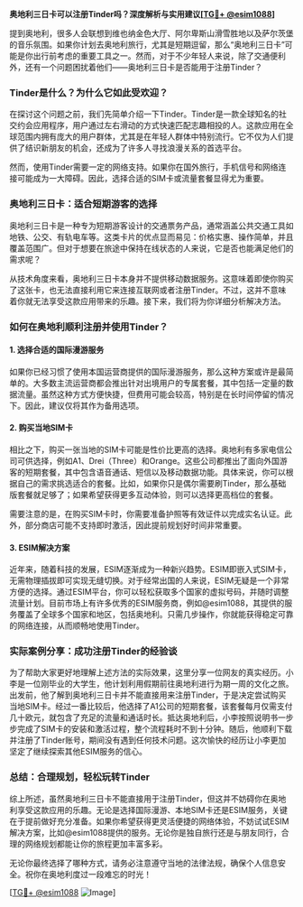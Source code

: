 **奥地利三日卡可以注册Tinder吗？深度解析与实用建议[[TG💪+ @esim1088](https://t.me/s/esim1088)]**

提到奥地利，很多人会联想到维也纳金色大厅、阿尔卑斯山滑雪胜地以及萨尔茨堡的音乐氛围。如果你计划去奥地利旅行，尤其是短期逗留，那么“奥地利三日卡”可能是你出行前考虑的重要工具之一。然而，对于不少年轻人来说，除了交通便利外，还有一个问题困扰着他们——奥地利三日卡是否能用于注册Tinder？

### Tinder是什么？为什么它如此受欢迎？

在探讨这个问题之前，我们先简单介绍一下Tinder。Tinder是一款全球知名的社交约会应用程序，用户通过左右滑动的方式快速匹配志趣相投的人。这款应用在全球范围内拥有庞大的用户群体，尤其是在年轻人群体中特别流行。它不仅为人们提供了结识新朋友的机会，还成为了许多人寻找浪漫关系的首选平台。

然而，使用Tinder需要一定的网络支持。如果你在国外旅行，手机信号和网络连接可能成为一大障碍。因此，选择合适的SIM卡或流量套餐显得尤为重要。

### 奥地利三日卡：适合短期游客的选择

奥地利三日卡是一种专为短期游客设计的交通票务产品，通常涵盖公共交通工具如地铁、公交、有轨电车等。这类卡片的优点显而易见：价格实惠、操作简单，并且覆盖范围广。但对于想要在旅途中保持在线状态的人来说，它是否也能满足他们的需求呢？

从技术角度来看，奥地利三日卡本身并不提供移动数据服务。这意味着即使你购买了这张卡，也无法直接利用它来连接互联网或者注册Tinder。不过，这并不意味着你就无法享受这款应用带来的乐趣。接下来，我们将为你详细分析解决方法。

### 如何在奥地利顺利注册并使用Tinder？

#### 1. 选择合适的国际漫游服务
如果你已经习惯了使用本国运营商提供的国际漫游服务，那么这种方案或许是最简单的。大多数主流运营商都会推出针对出境用户的专属套餐，其中包括一定量的数据流量。虽然这种方式方便快捷，但费用可能会较高，特别是在长时间停留的情况下。因此，建议仅将其作为备用选项。

#### 2. 购买当地SIM卡
相比之下，购买一张当地的SIM卡可能是性价比更高的选择。奥地利有多家电信公司可供选择，例如A1、Drei（Three）和Orange。这些公司都推出了面向外国游客的短期套餐，其中包含语音通话、短信以及移动数据功能。具体来说，你可以根据自己的需求挑选适合的套餐。比如，如果你只是偶尔需要刷Tinder，那么基础版套餐就足够了；如果希望获得更多互动体验，则可以选择更高档位的套餐。

需要注意的是，在购买SIM卡时，你需要准备护照等有效证件以完成实名认证。此外，部分商店可能不支持即时激活，因此提前规划好时间非常重要。

#### 3. ESIM解决方案
近年来，随着科技的发展，ESIM逐渐成为一种新兴趋势。ESIM即嵌入式SIM卡，无需物理插拔即可实现无缝切换。对于经常出国的人来说，ESIM无疑是一个非常方便的选择。通过ESIM平台，你可以轻松获取多个国家的虚拟号码，并随时调整流量计划。目前市场上有许多优秀的ESIM服务商，例如@esim1088，其提供的服务覆盖了全球多个国家和地区，包括奥地利。只需几步操作，你就能获得稳定可靠的网络连接，从而顺畅地使用Tinder。

### 实际案例分享：成功注册Tinder的经验谈

为了帮助大家更好地理解上述方法的实际效果，这里分享一位网友的真实经历。小李是一位刚毕业的大学生，他计划利用假期前往奥地利进行为期一周的文化之旅。出发前，他了解到奥地利三日卡并不能直接用来注册Tinder，于是决定尝试购买当地SIM卡。经过一番比较后，他选择了A1公司的短期套餐，该套餐每月仅需支付几十欧元，就包含了充足的流量和通话时长。抵达奥地利后，小李按照说明书一步步完成了SIM卡的安装和激活过程，整个流程耗时不到十分钟。随后，他顺利下载并注册了Tinder账号，期间没有遇到任何技术问题。这次愉快的经历让小李更加坚定了继续探索其他ESIM服务的信心。

### 总结：合理规划，轻松玩转Tinder

综上所述，虽然奥地利三日卡不能直接用于注册Tinder，但这并不妨碍你在奥地利享受这款应用的乐趣。无论是选择国际漫游、本地SIM卡还是ESIM服务，关键在于提前做好充分准备。如果你希望获得更灵活便捷的网络体验，不妨试试ESIM解决方案，比如@esim1088提供的服务。无论你是独自旅行还是与朋友同行，合理的网络规划都能让你的旅程更加丰富多彩。

无论你最终选择了哪种方式，请务必注意遵守当地的法律法规，确保个人信息安全。祝你在奥地利度过一段难忘的时光！

[[TG💪+ @esim1088](https://t.me/s/esim1088) ![Image](https://i.postimg.cc/4NQfJmqS/Snipaste-2025-05-13-00-14-12.png)]